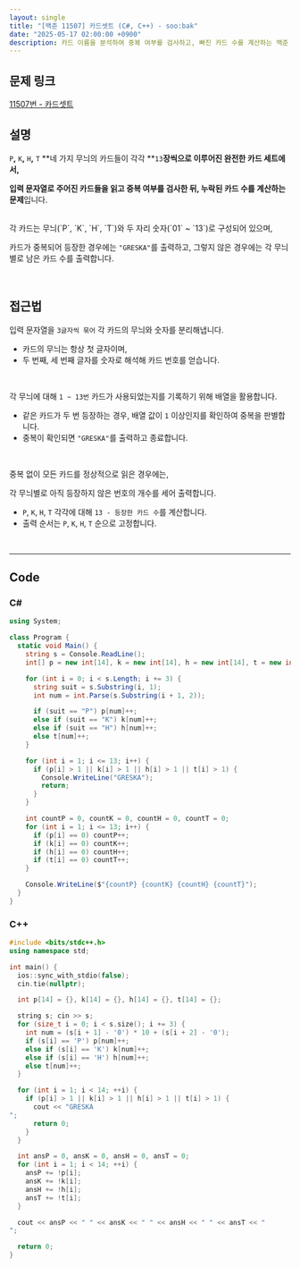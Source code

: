 ```yaml
---
layout: single
title: "[백준 11507] 카드셋트 (C#, C++) - soo:bak"
date: "2025-05-17 02:00:00 +0900"
description: 카드 이름을 분석하여 중복 여부를 검사하고, 빠진 카드 수를 계산하는 백준 11507번 카드셋트 문제의 C# 및 C++ 풀이 및 해설
---
```


## 문제 링크
[11507번 - 카드셋트](https://www.acmicpc.net/problem/11507)

## 설명

`P`**,** `K`**,** `H`**,** `T` **네 가지 무늬의 카드들이 각각 **`13`**장씩으로 이루어진 완전한 카드 세트에서,**

**입력 문자열로 주어진 카드들을 읽고 중복 여부를 검사한 뒤, 누락된 카드 수를 계산하는 문제**입니다.

<br>
각 카드는 무늬(`P`, `K`, `H`, `T`)와 두 자리 숫자(`01` ~ `13`)로 구성되어 있으며,

카드가 중복되어 등장한 경우에는 `"GRESKA"`를 출력하고, 그렇지 않은 경우에는 각 무늬별로 남은 카드 수를 출력합니다.

<br>

## 접근법

입력 문자열을 `3글자씩 묶어` 각 카드의 무늬와 숫자를 분리해냅니다.
- 카드의 무늬는 항상 첫 글자이며,
- 두 번째, 세 번째 글자를 숫자로 해석해 카드 번호를 얻습니다.

<br>

각 무늬에 대해 `1 ~ 13번` 카드가 사용되었는지를 기록하기 위해 배열을 활용합니다.
- 같은 카드가 두 번 등장하는 경우, 배열 값이 `1` 이상인지를 확인하여 중복을 판별합니다.
- 중복이 확인되면 `"GRESKA"`를 출력하고 종료합니다.

<br>

중복 없이 모든 카드를 정상적으로 읽은 경우에는,

각 무늬별로 아직 등장하지 않은 번호의 개수를 세어 출력합니다.

- `P`, `K`, `H`, `T` 각각에 대해 `13 - 등장한 카드 수`를 계산합니다.
- 출력 순서는 `P`, `K`, `H`, `T` 순으로 고정합니다.

<br>

---

## Code

### C#
```csharp
using System;

class Program {
  static void Main() {
    string s = Console.ReadLine();
    int[] p = new int[14], k = new int[14], h = new int[14], t = new int[14];

    for (int i = 0; i < s.Length; i += 3) {
      string suit = s.Substring(i, 1);
      int num = int.Parse(s.Substring(i + 1, 2));

      if (suit == "P") p[num]++;
      else if (suit == "K") k[num]++;
      else if (suit == "H") h[num]++;
      else t[num]++;
    }

    for (int i = 1; i <= 13; i++) {
      if (p[i] > 1 || k[i] > 1 || h[i] > 1 || t[i] > 1) {
        Console.WriteLine("GRESKA");
        return;
      }
    }

    int countP = 0, countK = 0, countH = 0, countT = 0;
    for (int i = 1; i <= 13; i++) {
      if (p[i] == 0) countP++;
      if (k[i] == 0) countK++;
      if (h[i] == 0) countH++;
      if (t[i] == 0) countT++;
    }

    Console.WriteLine($"{countP} {countK} {countH} {countT}");
  }
}
```

### C++
```cpp
#include <bits/stdc++.h>
using namespace std;

int main() {
  ios::sync_with_stdio(false);
  cin.tie(nullptr);

  int p[14] = {}, k[14] = {}, h[14] = {}, t[14] = {};

  string s; cin >> s;
  for (size_t i = 0; i < s.size(); i += 3) {
    int num = (s[i + 1] - '0') * 10 + (s[i + 2] - '0');
    if (s[i] == 'P') p[num]++;
    else if (s[i] == 'K') k[num]++;
    else if (s[i] == 'H') h[num]++;
    else t[num]++;
  }

  for (int i = 1; i < 14; ++i) {
    if (p[i] > 1 || k[i] > 1 || h[i] > 1 || t[i] > 1) {
      cout << "GRESKA
";
      return 0;
    }
  }

  int ansP = 0, ansK = 0, ansH = 0, ansT = 0;
  for (int i = 1; i < 14; ++i) {
    ansP += !p[i];
    ansK += !k[i];
    ansH += !h[i];
    ansT += !t[i];
  }

  cout << ansP << " " << ansK << " " << ansH << " " << ansT << "
";

  return 0;
}
```
